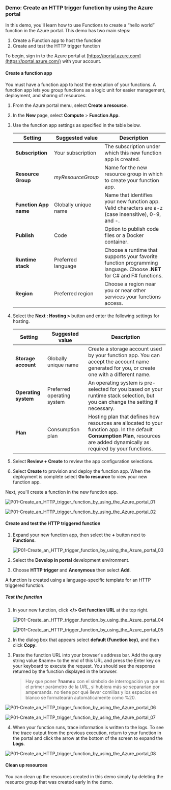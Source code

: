 ### Demo: Create an HTTP trigger function by using the Azure portal

In this demo, you'll learn how to use Functions to create a “hello world” function in the Azure portal. This demo has two main steps:

1. Create a Function app to host the function
2. Create and test the HTTP trigger function

To begin, sign in to the Azure portal at [https://portal.azure.com](https://portal.azure.com/) with your account.

#### Create a function app

You must have a function app to host the execution of your functions. A function app lets you group functions as a logic unit for easier management, deployment, and sharing of resources.

1. From the Azure portal menu, select **Create a resource**.

2. In the **New** page, select **Compute** > **Function App**.

3. Use the function app settings as specified in the table below.

   | Setting               | Suggested value      | Description                                                  |
   | --------------------- | -------------------- | ------------------------------------------------------------ |
   | **Subscription**      | Your subscription    | The subscription under which this new function app is created. |
   | **Resource Group**    | *myResourceGroup*    | Name for the new resource group in which to create your function app. |
   | **Function App name** | Globally unique name | Name that identifies your new function app. Valid characters are a-z (case insensitive), 0-9, and -. |
   | **Publish**           | Code                 | Option to publish code files or a Docker container.          |
   | **Runtime stack**     | Preferred language   | Choose a runtime that supports your favorite function programming language. Choose **.NET** for C# and F# functions. |
   | **Region**            | Preferred region     | Choose a region near you or near other services your functions access. |

1. Select the **Next : Hosting >** button and enter the following settings for hosting.

   | Setting              | Suggested value            | Description                                                  |
   | -------------------- | -------------------------- | ------------------------------------------------------------ |
   | **Storage account**  | Globally unique name       | Create a storage account used by your function app. You can accept the account name generated for you, or create one with a different name. |
   | **Operating system** | Preferred operating system | An operating system is pre-selected for you based on your runtime stack selection, but you can change the setting if necessary. |
   | **Plan**             | Consumption plan           | Hosting plan that defines how resources are allocated to your function app. In the default **Consumption Plan**, resources are added dynamically as required by your functions. |

2. Select **Review + Create** to review the app configuration selections.

3. Select **Create** to provision and deploy the function app. When the deployment is complete select **Go to resource** to view your new function app.

Next, you'll create a function in the new function app.

![P01-Create_an_HTTP_trigger_function_by_using_the_Azure_portal_01](images/P01-Create_an_HTTP_trigger_function_by_using_the_Azure_portal_01.png)

![P01-Create_an_HTTP_trigger_function_by_using_the_Azure_portal_02](images/P01-Create_an_HTTP_trigger_function_by_using_the_Azure_portal_02.png)

#### Create and test the HTTP triggered function

1. Expand your new function app, then select the **+** button next to **Functions**.

   ![P01-Create_an_HTTP_trigger_function_by_using_the_Azure_portal_03](images/P01-Create_an_HTTP_trigger_function_by_using_the_Azure_portal_03.png)

2. Select the **Develop in portal** development environment.

3. Choose **HTTP trigger** and **Anonymous** then select **Add**.

A function is created using a language-specific template for an HTTP triggered function.

##### Test the function

1. In your new function, click **</> Get function URL** at the top right.

   ![P01-Create_an_HTTP_trigger_function_by_using_the_Azure_portal_04](images/P01-Create_an_HTTP_trigger_function_by_using_the_Azure_portal_04.png)

   ![P01-Create_an_HTTP_trigger_function_by_using_the_Azure_portal_05](images/P01-Create_an_HTTP_trigger_function_by_using_the_Azure_portal_05.png)

2. In the dialog box that appears select **default (Function key)**, and then click **Copy**.

3. Paste the function URL into your browser's address bar. Add the query string value &name=<yourname> to the end of this URL and press the Enter key on your keyboard to execute the request. You should see the response returned by the function displayed in the browser.

   > Hay que poner **?name=<yourname>** con el símbolo de interrogación ya que es el primer parámetro de la *URL*, si hubiera más se separarían por ampersands. *<yourname>* no tiene por qué llevar comillas y los espacios en blanco se formatearán automáticamente como %20.

![P01-Create_an_HTTP_trigger_function_by_using_the_Azure_portal_06](images/P01-Create_an_HTTP_trigger_function_by_using_the_Azure_portal_06.png)

![P01-Create_an_HTTP_trigger_function_by_using_the_Azure_portal_07](images/P01-Create_an_HTTP_trigger_function_by_using_the_Azure_portal_07.png)

4. When your function runs, trace information is written to the logs. To see the trace output from the previous execution, return to your function in the portal and click the arrow at the bottom of the screen to expand the **Logs**.

![P01-Create_an_HTTP_trigger_function_by_using_the_Azure_portal_08](images/P01-Create_an_HTTP_trigger_function_by_using_the_Azure_portal_08.png)

#### Clean up resources

You can clean up the resources created in this demo simply by deleting the resource group that was created early in the demo.

